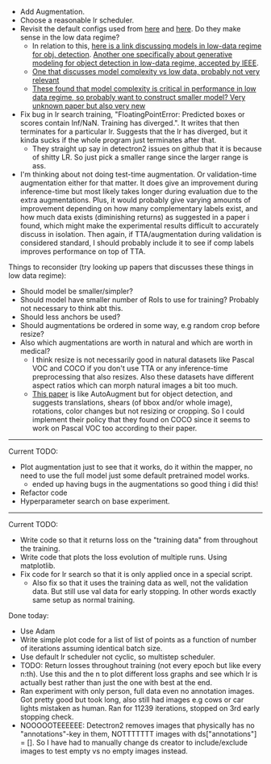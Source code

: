 * Add Augmentation.
* Choose a reasonable lr scheduler. 
* Revisit the default configs used from [here](https://github.com/facebookresearch/detectron2/blob/master/configs/Base-RCNN-FPN.yaml) and [here](https://detectron2.readthedocs.io/en/latest/modules/config.html#config-references). Do they make sense in the low data regime?  
  * In relation to this, [here is a link discussing models in low-data regime for obj. detection](https://tenfifty.io/object-detection-in-the-low-data-regime/). [Another one specifically about generative modeling for object detection in low-data regime, accepted by IEEE](https://arxiv.org/abs/1910.07169).
  * [One that discusses model complexity vs low data, probably not very relevant](https://www.cs.cmu.edu/~deva/papers/moredata.pdf)
  * [These found that model complexity is critical in performance in low data regime, so probably want to construct smaller model? Very unknown paper but also very new](https://arxiv.org/pdf/2003.12843.pdf)
* Fix bug in lr search training, "FloatingPointError: Predicted boxes or scores contain Inf/NaN. Training has diverged.". It writes that then terminates for a particular lr. Suggests that the lr has diverged, but it kinda sucks if the whole program just terminates after that.
  * They straight up say in detectron2 issues on github that it is because of shitty LR. So just pick a smaller range since the larger range is ass.
* I'm thinking about not doing test-time augmentation. Or validation-time augmentation either for that matter. It does give an improvement during inference-time but most likely takes longer during evaluation due to the extra augmentations. Plus, it would probably give varying amounts of improvement depending on how many complementary labels exist, and how much data exists (diminishing returns) as suggested in a paper i found, which might make the experimental results difficult to accurately discuss in isolation. Then again, if TTA/augmentation during validation is considered standard, I should probably include it to see if comp labels improves performance on top of TTA. 

Things to reconsider (try looking up papers that discusses these things in low data regime):
* Should model be smaller/simpler?
* Should model have smaller number of RoIs to use for training? Probably not necessary to think abt this.
* Should less anchors be used?
* Should augmentations be ordered in some way, e.g random crop before resize? 
* Also which augmentations are worth in natural and which are worth in medical?
  * I think resize is not necessarily good in natural datasets like Pascal VOC and COCO if you don't use TTA or any inference-time preprocessing that also resizes. Also these datasets have different aspect ratios which can morph natural images a bit too much.
  * [This paper](https://arxiv.org/abs/1906.11172) is like AutoAugment but for object detection, and suggests translations, shears (of bbox and/or whole image), rotations, color changes but not resizing or cropping. So I could implement their policy that they found on COCO since it seems to work on Pascal VOC too according to their paper.
---------------------------

Current TODO: 
* Plot augmentation just to see that it works, do it within the mapper, no need to use the full model just some default pretrained model works.
  * ended up having bugs in the augmentations so good thing i did this!
* Refactor code
* Hyperparameter search on base experiment.

---------------------------
Current TODO:
* Write code so that it returns loss on the "training data" from throughout the training. 
* Write code that plots the loss evolution of multiple runs. Using matplotlib.
* Fix code for lr search so that it is only applied once in a special script.
  * Also fix so that it uses the training data as well, not the validation data. But still use val data for early stopping. In other words exactly same setup as normal training.

Done today:
* Use Adam
* Write simple plot code for a list of list of points as a function of number of iterations assuming identical batch size.
* Use default lr scheduler not cyclic, so multistep scheduler.
* TODO: Return losses throughout training (not every epoch but like every n:th). Use this and the n to plot different loss graphs and see which lr is actually best rather than just the one with best at the end.
* Ran experiment with only person, full data even no annotation images. Got pretty good but took long, also still had images e.g cows or car lights mistaken as human. Ran for 11239 iterations, stopped on 3rd early stopping check.
* NOOOOOTEEEEEE: Detectron2 removes images that physically has no "annotations"-key in them, NOTTTTTTT images with ds\["annotations"\] = []. So I have had to manually change ds creator to include/exclude images to test empty vs no empty images instead. 